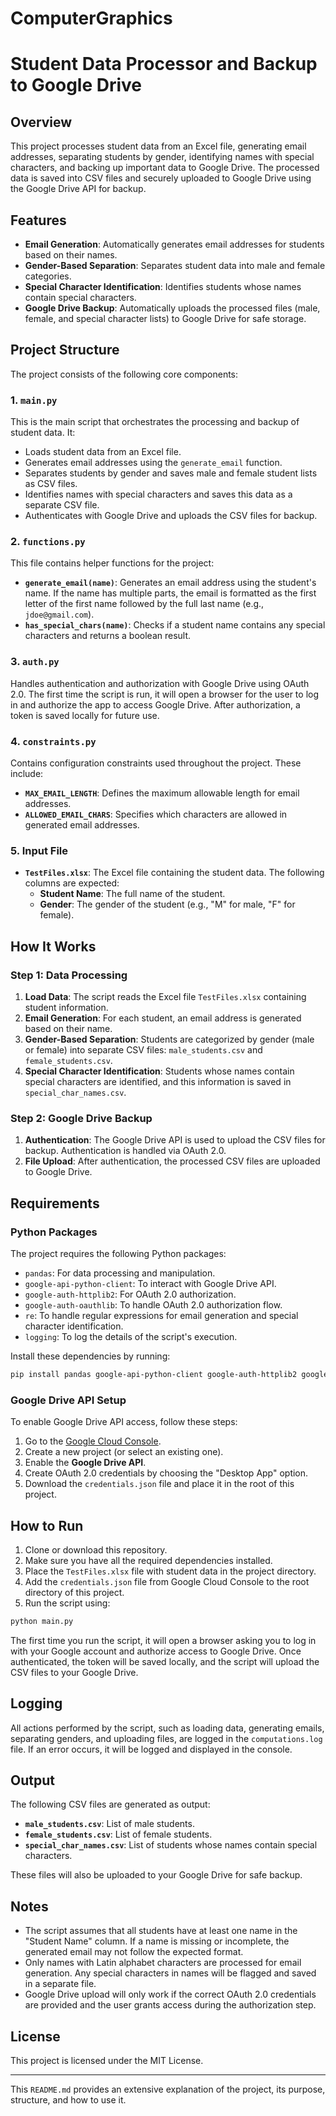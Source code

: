 # ComputerGraphics

# Student Data Processor and Backup to Google Drive

## Overview

This project processes student data from an Excel file, generating email addresses, separating students by gender, identifying names with special characters, and backing up important data to Google Drive. The processed data is saved into CSV files and securely uploaded to Google Drive using the Google Drive API for backup.

## Features

- **Email Generation**: Automatically generates email addresses for students based on their names.
- **Gender-Based Separation**: Separates student data into male and female categories.
- **Special Character Identification**: Identifies students whose names contain special characters.
- **Google Drive Backup**: Automatically uploads the processed files (male, female, and special character lists) to Google Drive for safe storage.

## Project Structure

The project consists of the following core components:

### 1. `main.py`

This is the main script that orchestrates the processing and backup of student data. It:

- Loads student data from an Excel file.
- Generates email addresses using the `generate_email` function.
- Separates students by gender and saves male and female student lists as CSV files.
- Identifies names with special characters and saves this data as a separate CSV file.
- Authenticates with Google Drive and uploads the CSV files for backup.

### 2. `functions.py`

This file contains helper functions for the project:

- **`generate_email(name)`**: Generates an email address using the student's name. If the name has multiple parts, the email is formatted as the first letter of the first name followed by the full last name (e.g., `jdoe@gmail.com`).
- **`has_special_chars(name)`**: Checks if a student name contains any special characters and returns a boolean result.

### 3. `auth.py`

Handles authentication and authorization with Google Drive using OAuth 2.0. The first time the script is run, it will open a browser for the user to log in and authorize the app to access Google Drive. After authorization, a token is saved locally for future use.

### 4. `constraints.py`

Contains configuration constraints used throughout the project. These include:

- **`MAX_EMAIL_LENGTH`**: Defines the maximum allowable length for email addresses.
- **`ALLOWED_EMAIL_CHARS`**: Specifies which characters are allowed in generated email addresses.

### 5. Input File

- **`TestFiles.xlsx`**: The Excel file containing the student data. The following columns are expected:
  - **Student Name**: The full name of the student.
  - **Gender**: The gender of the student (e.g., "M" for male, "F" for female).

## How It Works

### Step 1: Data Processing

1. **Load Data**: The script reads the Excel file `TestFiles.xlsx` containing student information.
2. **Email Generation**: For each student, an email address is generated based on their name.
3. **Gender-Based Separation**: Students are categorized by gender (male or female) into separate CSV files: `male_students.csv` and `female_students.csv`.
4. **Special Character Identification**: Students whose names contain special characters are identified, and this information is saved in `special_char_names.csv`.

### Step 2: Google Drive Backup

1. **Authentication**: The Google Drive API is used to upload the CSV files for backup. Authentication is handled via OAuth 2.0.
2. **File Upload**: After authentication, the processed CSV files are uploaded to Google Drive.

## Requirements

### Python Packages

The project requires the following Python packages:

- `pandas`: For data processing and manipulation.
- `google-api-python-client`: To interact with Google Drive API.
- `google-auth-httplib2`: For OAuth 2.0 authorization.
- `google-auth-oauthlib`: To handle OAuth 2.0 authorization flow.
- `re`: To handle regular expressions for email generation and special character identification.
- `logging`: To log the details of the script's execution.

Install these dependencies by running:

```bash
pip install pandas google-api-python-client google-auth-httplib2 google-auth-oauthlib
```

### Google Drive API Setup

To enable Google Drive API access, follow these steps:

1. Go to the [Google Cloud Console](https://console.developers.google.com/).
2. Create a new project (or select an existing one).
3. Enable the **Google Drive API**.
4. Create OAuth 2.0 credentials by choosing the "Desktop App" option.
5. Download the `credentials.json` file and place it in the root of this project.

## How to Run

1. Clone or download this repository.
2. Make sure you have all the required dependencies installed.
3. Place the `TestFiles.xlsx` file with student data in the project directory.
4. Add the `credentials.json` file from Google Cloud Console to the root directory of this project.
5. Run the script using:

```bash
python main.py
```

The first time you run the script, it will open a browser asking you to log in with your Google account and authorize access to Google Drive. Once authenticated, the token will be saved locally, and the script will upload the CSV files to your Google Drive.

## Logging

All actions performed by the script, such as loading data, generating emails, separating genders, and uploading files, are logged in the `computations.log` file. If an error occurs, it will be logged and displayed in the console.

## Output

The following CSV files are generated as output:
- **`male_students.csv`**: List of male students.
- **`female_students.csv`**: List of female students.
- **`special_char_names.csv`**: List of students whose names contain special characters.

These files will also be uploaded to your Google Drive for safe backup.

## Notes

- The script assumes that all students have at least one name in the "Student Name" column. If a name is missing or incomplete, the generated email may not follow the expected format.
- Only names with Latin alphabet characters are processed for email generation. Any special characters in names will be flagged and saved in a separate file.
- Google Drive upload will only work if the correct OAuth 2.0 credentials are provided and the user grants access during the authorization step.

## License

This project is licensed under the MIT License.

---

This `README.md` provides an extensive explanation of the project, its purpose, structure, and how to use it.
